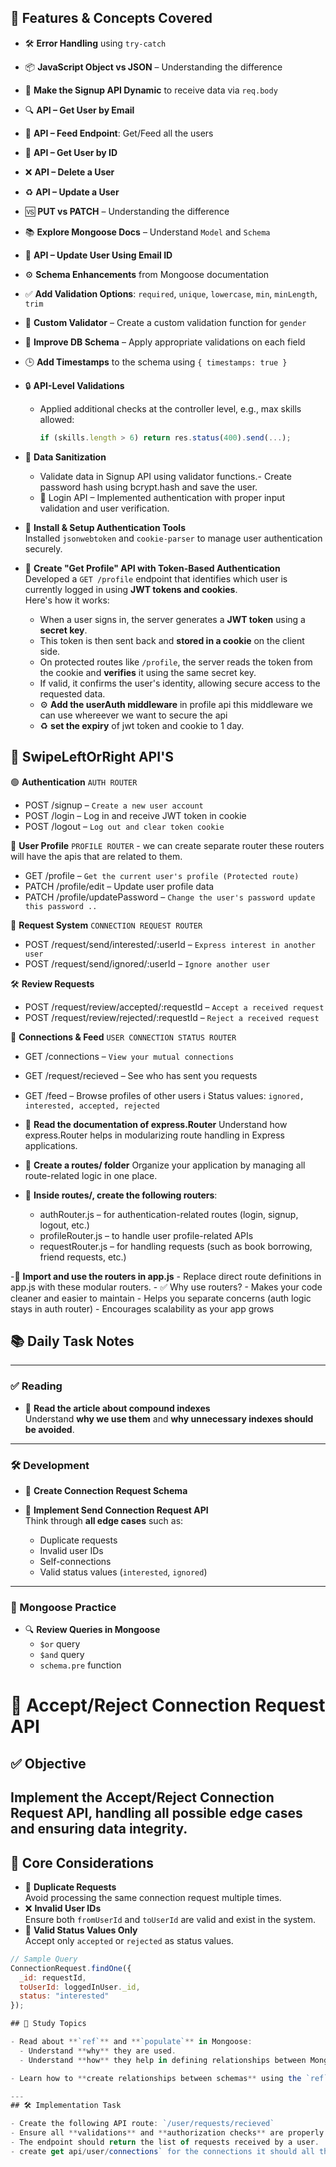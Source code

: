 ## 🚀 Features & Concepts Covered

- 🛠️ **Error Handling** using `try-catch`
- 📦 **JavaScript Object vs JSON** – Understanding the difference
- 📝 **Make the Signup API Dynamic** to receive data via `req.body`
- 🔍 **API – Get User by Email**
- 📰 **API – Feed Endpoint**: Get/Feed all the users
- 🧾 **API – Get User by ID**
- ❌ **API – Delete a User**
- ♻️ **API – Update a User**
- 🆚 **PUT vs PATCH** – Understanding the difference
- 📚 **Explore Mongoose Docs** – Understand `Model` and `Schema`
- 📧 **API – Update User Using Email ID**
- ⚙️ **Schema Enhancements** from Mongoose documentation
- ✅ **Add Validation Options**: `required`, `unique`, `lowercase`, `min`, `minLength`, `trim`
- 🧠 **Custom Validator** – Create a custom validation function for `gender`
- 🔧 **Improve DB Schema** – Apply appropriate validations on each field
- 🕒 **Add Timestamps** to the schema using `{ timestamps: true }`
- 🔒 **API-Level Validations**
  - Applied additional checks at the controller level, e.g., max skills allowed:
    ```js
    if (skills.length > 6) return res.status(400).send(...);
    ```
- 🧼 **Data Sanitization**
  - Validate data in Signup API using validator functions.- Create password hash using bcrypt.hash and save the user.
  - 🔐 Login API – Implemented authentication with proper input validation and user verification.
- 🔑 **Install & Setup Authentication Tools**  
  Installed `jsonwebtoken` and `cookie-parser` to manage user authentication securely.

- 🧠 **Create "Get Profile" API with Token-Based Authentication**  
  Developed a `GET /profile` endpoint that identifies which user is currently logged in using **JWT tokens and cookies**.  
  Here's how it works:
  - When a user signs in, the server generates a **JWT token** using a **secret key**.
  - This token is then sent back and **stored in a cookie** on the client side.
  - On protected routes like `/profile`, the server reads the token from the cookie and **verifies** it using the same secret key.
  - If valid, it confirms the user's identity, allowing secure access to the requested data.
  - ⚙️ **Add the userAuth middleware** in profile api this middleware we can use whereever we want to secure the api
  - ♻️ **set the expiry** of jwt token and cookie to 1 day.

## 📧 SwipeLeftOrRight API'S

🟢 **Authentication**
`AUTH ROUTER`

- POST /signup – `Create a new user account`
- POST /login – Log in and receive JWT token in cookie
- POST /logout – `Log out and clear token cookie`

👤 **User Profile**
`PROFILE ROUTER` - we can create separate router these routers will have the apis that are related to them.

- GET /profile – `Get the current user's profile (Protected route)`
- PATCH /profile/edit – Update user profile data
- PATCH /profile/updatePassword – `Change the user's password update this password ..`

💌 **Request System**
`CONNECTION REQUEST ROUTER`

- POST /request/send/interested/:userId – `Express interest in another user`
- POST /request/send/ignored/:userId – `Ignore another user`

🛠️ **Review Requests**

- POST /request/review/accepted/:requestId – `Accept a received request`
- POST /request/review/rejected/:requestId – `Reject a received request`

🤝 **Connections & Feed**
`USER CONNECTION STATUS ROUTER`

- GET /connections – `View your mutual connections`
- GET /request/recieved – See who has sent you requests
- GET /feed – Browse profiles of other users
  ℹ️ Status values: `ignored, interested, accepted, rejected`

- 📘 **Read the documentation of express.Router**
  Understand how express.Router helps in modularizing route handling in Express applications.

- 📁 **Create a routes/ folder**
  Organize your application by managing all route-related logic in one place.

- 🧩 **Inside routes/, create the following routers**:
  - authRouter.js – for authentication-related routes (login, signup, logout, etc.)
  - profileRouter.js – to handle user profile-related APIs
  - requestRouter.js – for handling requests (such as book borrowing, friend requests, etc.)

-🔌 **Import and use the routers in app.js** - Replace direct route definitions in app.js with these modular routers. - ✅ Why use routers? - Makes your code cleaner and easier to maintain - Helps you separate concerns (auth logic stays in auth router) - Encourages scalability as your app grows

## 📚 Daily Task Notes

---

### ✅ Reading

- 📖 **Read the article about compound indexes**  
  Understand **why we use them** and **why unnecessary indexes should be avoided**.

---

### 🛠️ Development

- 🧩 **Create Connection Request Schema**

- 🔗 **Implement Send Connection Request API**  
  Think through **all edge cases** such as:
  - Duplicate requests
  - Invalid user IDs
  - Self-connections
  - Valid status values (`interested`, `ignored`)

---

### 📘 Mongoose Practice

- 🔍 **Review Queries in Mongoose**
  - `$or` query
  - `$and` query
  - `schema.pre` function

# 🔗 Accept/Reject Connection Request API

## ✅ Objective

## Implement the **Accept/Reject Connection Request API**, handling all possible edge cases and ensuring data integrity.

## 📌 Core Considerations

- 🛑 **Duplicate Requests**  
  Avoid processing the same connection request multiple times.
- ❌ **Invalid User IDs**  
  Ensure both `fromUserId` and `toUserId` are valid and exist in the system.
- 📝 **Valid Status Values Only**  
  Accept only `accepted` or `rejected` as status values.

```js
// Sample Query
ConnectionRequest.findOne({
  _id: requestId,
  toUserId: loggedInUser._id,
  status: "interested"
});

## 📖 Study Topics

- Read about **`ref`** and **`populate`** in Mongoose:
  - Understand **why** they are used.
  - Understand **how** they help in defining relationships between MongoDB documents.

- Learn how to **create relationships between schemas** using the `ref` property in Mongoose.

---
## 🛠️ Implementation Task

- Create the following API route: `/user/requests/recieved`
- Ensure all **validations** and **authorization checks** are properly implemented.
- The endpoint should return the list of requests received by a user.
- create get api/user/connections` for the connections it should all the connection that you are having as of now .
```
